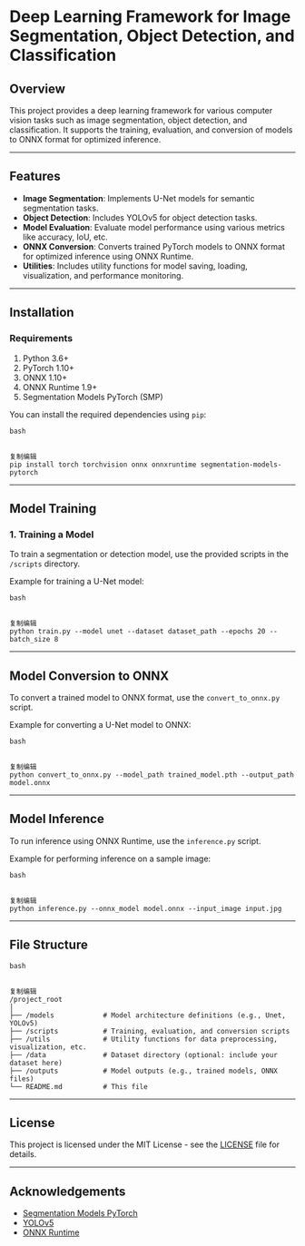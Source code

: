 # Deep Learning Framework for Image Segmentation, Object Detection, and Classification

## Overview

This project provides a deep learning framework for various computer vision tasks such as image segmentation, object detection, and classification. It supports the training, evaluation, and conversion of models to ONNX format for optimized inference.

------

## Features

- **Image Segmentation**: Implements U-Net models for semantic segmentation tasks.
- **Object Detection**: Includes YOLOv5 for object detection tasks.
- **Model Evaluation**: Evaluate model performance using various metrics like accuracy, IoU, etc.
- **ONNX Conversion**: Converts trained PyTorch models to ONNX format for optimized inference using ONNX Runtime.
- **Utilities**: Includes utility functions for model saving, loading, visualization, and performance monitoring.

------

## Installation

### Requirements

1. Python 3.6+
2. PyTorch 1.10+
3. ONNX 1.10+
4. ONNX Runtime 1.9+
5. Segmentation Models PyTorch (SMP)

You can install the required dependencies using `pip`:

```
bash


复制编辑
pip install torch torchvision onnx onnxruntime segmentation-models-pytorch
```

------

## Model Training

### 1. Training a Model

To train a segmentation or detection model, use the provided scripts in the `/scripts` directory.

Example for training a U-Net model:

```
bash


复制编辑
python train.py --model unet --dataset dataset_path --epochs 20 --batch_size 8
```

------

## Model Conversion to ONNX

To convert a trained model to ONNX format, use the `convert_to_onnx.py` script.

Example for converting a U-Net model to ONNX:

```
bash


复制编辑
python convert_to_onnx.py --model_path trained_model.pth --output_path model.onnx
```

------

## Model Inference

To run inference using ONNX Runtime, use the `inference.py` script.

Example for performing inference on a sample image:

```
bash


复制编辑
python inference.py --onnx_model model.onnx --input_image input.jpg
```

------

## File Structure

```
bash


复制编辑
/project_root
│
├── /models            # Model architecture definitions (e.g., Unet, YOLOv5)
├── /scripts           # Training, evaluation, and conversion scripts
├── /utils             # Utility functions for data preprocessing, visualization, etc.
├── /data              # Dataset directory (optional: include your dataset here)
├── /outputs           # Model outputs (e.g., trained models, ONNX files)
└── README.md          # This file
```

------

## License

This project is licensed under the MIT License - see the [LICENSE](LICENSE) file for details.

------

## Acknowledgements

- [Segmentation Models PyTorch](https://github.com/qubvel/segmentation_models.pytorch)
- [YOLOv5](https://github.com/ultralytics/yolov5)
- [ONNX Runtime](https://onnxruntime.ai/)
